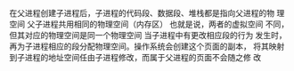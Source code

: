 在父进程创建子进程后，子进程的代码段、数据段、堆栈都是指向父进程的物 理空间 父子进程共用相同的物理空间（内存区）
也就是说，两者的虚拟空间 不同，但其对应的物理空间是同一个物理空间
当子进程中有更改相应段的行为 发生时，再为子进程相应的段分配物理空间。操作系统会创建这个页面的副本， 将其映射到子进程的地址空间任由子进程修改，而属于父进程的页面不会随之修 改